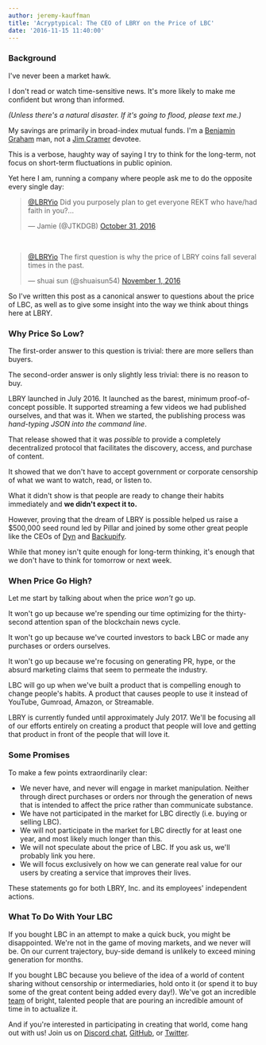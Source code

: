 ```yaml
---
author: jeremy-kauffman
title: 'Acryptypical: The CEO of LBRY on the Price of LBC'
date: '2016-11-15 11:40:00'
---
```


### Background
I've never been a market hawk.

I don't read or watch time-sensitive news. It's more likely to make me confident but wrong than informed.

*(Unless there's a natural disaster. If it's going to flood, please text me.)*

My savings are primarily in broad-index mutual funds. I'm a [Benjamin Graham](https://en.wikipedia.org/wiki/The_Intelligent_Investor) man, not a [Jim Cramer](https://www.youtube.com/watch?v=NkytKDzCEeU&t=52s) devotee.

This is a verbose, haughty way of saying I try to think for the long-term, not focus on short-term fluctuations in public opinion.

Yet here I am, running a company where people ask me to do the opposite every single day:

> [@LBRYio](https://twitter.com/LBRYio) Did you purposely plan to get everyone REKT who have/had faith in you?...
>
> — Jamie (@JTKDGB) [October 31, 2016](https://twitter.com/JTKDGB/status/793092411467726852)

<br/>

> [@LBRYio](https://twitter.com/LBRYio) The first question is why the price of LBRY coins fall several times in the past.
>
> — shuai sun (@shuaisun54) [November 1, 2016](https://twitter.com/shuaisun54/status/793385272817750016)

So I've written this post as a canonical answer to questions about the price of LBC, as well as to give some insight into the way we think about things here at LBRY.

### Why Price So Low?
The first-order answer to this question is trivial: there are more sellers than buyers.

The second-order answer is only slightly less trivial: there is no reason to buy.

LBRY launched in July 2016. It launched as the barest, minimum proof-of-concept possible. It supported streaming a few videos we had published ourselves, and that was it. When we started, the publishing process was *hand-typing JSON into the command line*.

That release showed that it was *possible* to provide a completely decentralized protocol that facilitates the discovery, access, and purchase of content.

It showed that we don't have to accept government or corporate censorship of what we want to watch, read, or listen to.

What it didn't show is that people are ready to change their habits immediately and **we didn't expect it to.**

However, proving that the dream of LBRY is possible helped us raise a $500,000 seed round led by Pillar and joined by some other great people like the CEOs of [Dyn](https://dyn.com) and [Backupify](https://en.wikipedia.org/wiki/Backupify).

While that money isn't quite enough for long-term thinking, it's enough that we don't have to think for tomorrow or next week.

### When Price Go High?

Let me start by talking about when the price *won't* go up.

It won't go up because we're spending our time optimizing for the thirty-second attention span of the blockchain news cycle.

It won't go up because we've courted investors to back LBC or made any purchases or orders ourselves.

It won't go up because we're focusing on generating PR, hype, or the absurd marketing claims that seem to permeate the industry.

LBC will go up when we've built a product that is compelling enough to change people's habits. A product that causes people to use it instead of YouTube, Gumroad, Amazon, or Streamable.

LBRY is currently funded until approximately July 2017. We'll be focusing all of our efforts entirely on creating a product that people will love and getting that product in front of the people that will love it.

### Some Promises

To make a few points extraordinarily clear:

- We never have, and never will engage in market manipulation. Neither through direct purchases or orders nor through the generation of news that is intended to affect the price rather than communicate substance.
- We have not participated in the market for LBC directly (i.e. buying or selling LBC).
- We will not participate in the market for LBC directly for at least one year, and most likely much longer than this.
- We will not speculate about the price of LBC. If you ask us, we'll probably link you here.
- We will focus exclusively on how we can generate real value for our users by creating a service that improves their lives.

These statements go for both LBRY, Inc. and its employees' independent actions.

### What To Do With Your LBC

If you bought LBC in an attempt to make a quick buck, you might be disappointed. We're not in the game of moving markets, and we never will be. On our current trajectory, buy-side demand is unlikely to exceed mining generation for months.

If you bought LBC because you believe of the idea of a world of content sharing without censorship or intermediaries, hold onto it (or spend it to buy some of the great content being added every day!). We've got an incredible [team](/team) of bright, talented people that are pouring an incredible amount of time in to actualize it.

And if you're interested in participating in creating that world, come hang out with us! Join us on [Discord chat](https://chat.lbry.com), [GitHub](https://github.com/lbryio), or [Twitter](https://twitter.com/lbryio).
